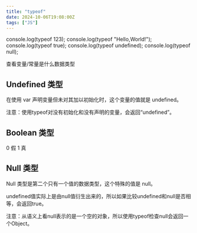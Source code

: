 ```yaml
---
title: "typeof"
date: 2024-10-06T19:08:00Z
tags: ["JS"]
---
```

console.log(typeof 123);
console.log(typeof "Hello,World!");
console.log(typeof true);
console.log(typeof undefined);
console.log(typeof null);

查看变量/常量是什么数据类型

## Undefined 类型
在使用 var 声明变量但未对其加以初始化时，这个变量的值就是 undefined。

注意：使用typeof对没有初始化和没有声明的变量，会返回“undefined”。

## Boolean 类型

0 假 1 真

## Null 类型

Null 类型是第二个只有一个值的数据类型，这个特殊的值是 null。

undefined值实际上是由null值衍生出来的，所以如果比较undefined和null是否相等，会返回true。

注意：从语义上看null表示的是一个空的对象，所以使用typeof检查null会返回一个Object。